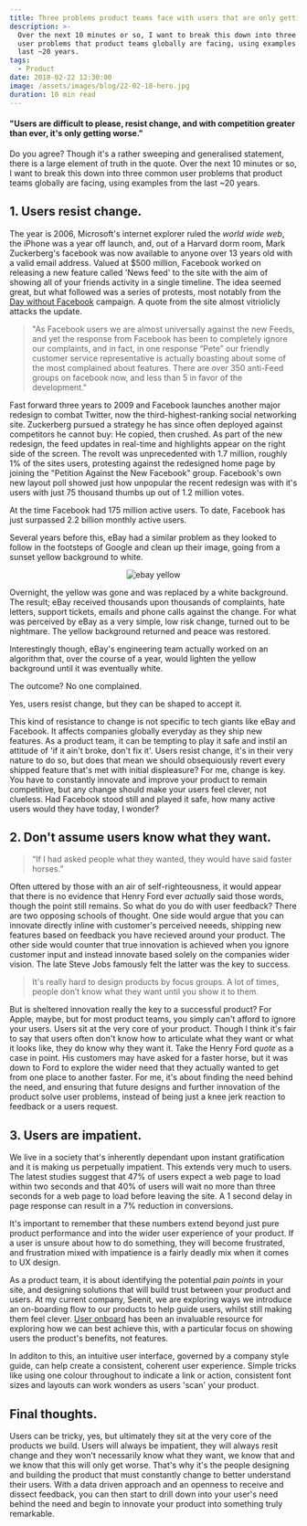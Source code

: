 ```yaml
---
title: Three problems product teams face with users that are only getting harder.
description: >-
  Over the next 10 minutes or so, I want to break this down into three common
  user problems that product teams globally are facing, using examples from the
  last ~20 years.
tags:
  - Product
date: 2018-02-22 12:30:00
image: /assets/images/blog/22-02-18-hero.jpg
duration: 10 min read
---
```

#### "Users are difficult to please, resist change, and with competition greater than ever, it's only getting worse."

Do you agree? Though it's a rather sweeping and generalised statement, there is a large element of truth in the quote. Over the next 10 minutes or so, I want to break this down into three common user problems that product teams globally are facing, using examples from the last ~20 years.

## 1\. Users resist change.

The year is 2006, Microsoft's internet explorer ruled the *world wide web*, the iPhone was a year off launch, and, out of a Harvard dorm room, Mark Zuckerberg's facebook was now available to anyone over 13 years old with a valid email address. Valued at $500 million, Facebook worked on releasing a new feature called 'News feed' to the site with the aim of showing all of your friends activity in a single timeline. The idea seemed great, but what followed was a series of protests, most notably from the [Day without Facebook](http://daywithoutfacebook.blogspot.co.uk/) campaign. A quote from the site almost vitriolicly attacks the update.

> "As Facebook users we are almost universally against the new Feeds, and yet the response from Facebook has been to completely ignore our complaints, and in fact, in one response “Pete” our friendly customer service representative is actually boasting about some of the most complained about features. There are over 350 anti-Feed groups on facebook now, and less than 5 in favor of the development."

Fast forward three years to 2009 and Facebook launches another major redesign to combat Twitter, now the third-highest-ranking social networking site. Zuckerberg pursued a strategy he has since often deployed against competitors he cannot buy: He copied, then crushed. As part of the new redesign, the feed updates in real-time and highlights appear on the right side of the screen. The revolt was unprecedented with 1.7 million, roughly 1% of the sites users, protesting against the redesigned home page by joining the "Petition Against the New Facebook" group. Facebook's own new layout poll showed just how unpopular the recent redesign was with it's users with just 75 thousand thumbs up out of 1.2 million votes.

At the time Facebook had 175 million active users. To date, Facebook has just surpassed 2.2 billion monthly active users.

Several years before this, eBay had a similar problem as they looked to follow in the footsteps of Google and clean up their image, going from a sunset yellow background to white.

<div align="center"><img class="img-fluid" alt="ebay yellow" src="{{site.baseurl}}/assets/images/blog/22-02-18-ebay.jpg" /></div>

Overnight, the yellow was gone and was replaced by a white background. The result; eBay received thousands upon thousands of complaints, hate letters, support tickets, emails and phone calls against the change. For what was perceived by eBay as a very simple, low risk change, turned out to be nightmare. The yellow background returned and peace was restored.

Interestingly though, eBay's engineering team actually worked on an algorithm that, over the course of a year, would lighten the yellow background until it was eventually white.

The outcome? No one complained.

Yes, users resist change, but they can be shaped to accept it.

This kind of resistance to change is not specific to tech giants like eBay and Facebook. It affects companies globally everyday as they ship new features. As a product team, it can be tempting to play it safe and instil an attitude of 'if it ain't broke, don't fix it'. Users resist change, it's in their very nature to do so, but does that mean we should obsequiously revert every shipped feature that's met with initial displeasure? For me, change is key. You have to constantly innovate and improve your product to remain competitive, but any change should make your users feel clever, not clueless. Had Facebook stood still and played it safe, how many active users would they have today, I wonder?

## 2\. Don't assume users know what they want.

> “If I had asked people what they wanted, they would have said faster horses.”

Often uttered by those with an air of self-righteousness, it would appear that there is no evidence that Henry Ford ever *actually* said those words, though the point still remains. So what do you do with user feedback? There are two opposing schools of thought. One side would argue that you can innovate directly inline with customer's perceived neeeds, shipping new features based on feedback you have recieved around your product. The other side would counter that true innovation is achieved when you ignore customer input and instead innovate based solely on the companies wider vision. The late Steve Jobs famously felt the latter was the key to success.

> It's really hard to design products by focus groups. A lot of times, people don’t know what they want until you show it to them.

But is sheltered innovation really the key to a successful product? For Apple, maybe, but for most product teams, you simply can't afford to ignore your users. Users sit at the very core of your product. Though I think it's fair to say that users often don't know how to articulate what they want or what it looks like, they do know why they want it. Take the Henry Ford *quote* as a case in point. His customers may have asked for a faster horse, but it was down to Ford to explore the wider need that they actually wanted to get from one place to another faster. For me, it's about finding the need behind the need, and ensuring that future designs and further innovation of the product solve user problems, instead of being just a knee jerk reaction to feedback or a users request.

## 3\. Users are impatient.

We live in a society that's inherently dependant upon instant gratification and it is making us perpetually impatient. This extends very much to users. The latest studies suggest that 47% of users expect a web page to load within two seconds and that 40% of users will wait no more than three seconds for a web page to load before leaving the site. A 1 second delay in page response can result in a 7% reduction in conversions.

It's important to remember that these numbers extend beyond just pure product performance and into the wider user experience of your product. If a user is unsure about how to do something, they will become frustrated, and frustration mixed with impatience is a fairly deadly mix when it comes to UX design.

As a product team, it is about identifying the potential *pain points* in your site, and designing solutions that will build trust between your product and users. At my current company, Seenit, we are exploring ways we introduce an on-boarding flow to our products to help guide users, whilst still making them feel clever. [User onboard](https://www.useronboard.com/) has been an invaluable resource for exploring how we can best achieve this, with a particular focus on showing users the product's benefits, not features.

In additon to this, an intuitive user interface, governed by a company style guide, can help create a consistent, coherent user experience. Simple tricks like using one colour throughout to indicate a link or action, consistent font sizes and layouts can work wonders as users 'scan' your product.

## Final thoughts.

Users can be tricky, yes, but ultimately they sit at the very core of the products we build. Users will always be impatient, they will always resit change and they won't necessarily know what they want, we know that and we know that this will only get worse. That's why it's the people designing and building the product that must constantly change to better understand their users. With a data driven approach and an openness to receive and dissect feedback, you can then start to drill down into your user's need behind the need and begin to innovate your product into something truly remarkable.
